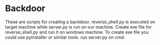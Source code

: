 # Backdoor

These are scripts for creating a backdoor. 
reverse_shell.py is executed on target machine while server.py is run on our machine.
Create exe file for reverse_shell.py and run it on windows machine. To create exe file you could use pyinstaller or similar tools.
run server.py on cmd.

